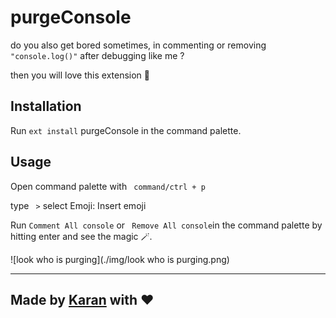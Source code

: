 # purgeConsole

do you also get bored sometimes, in commenting or removing ``` "console.log()"``` after debugging like me ? 

then you will love this extension 💝

## Installation  

Run ``` ext install ``` purgeConsole in the command palette.

## Usage 

Open command palette with ``` command/ctrl + p```

type ``` >``` select Emoji: Insert emoji

Run ``` Comment All console ``` or ``` Remove All console```in the command palette by hitting enter and see the magic 🪄.


![look who is purging](./img/look who is purging.png)

---
## Made by [Karan](https://twitter.com/KaranJanthe) with ❤️

